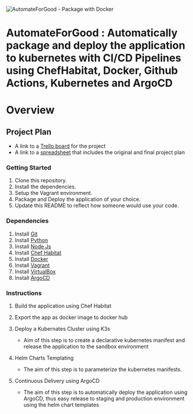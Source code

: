 ![AutomateForGood - Package with Docker](https://github.com/arunprakashpj/AutomateForGood/actions/workflows/automateforgood-dockerhub.yml/badge.svg)
# AutomateForGood :  Automatically package and deploy the application  to kubernetes with CI/CD Pipelines using ChefHabitat, Docker, Github Actions, Kubernetes and ArgoCD

# Overview

## Project Plan

* A link to a [Trello board](https://trello.com/e) for the project
* A link to a [spreadsheet](https://docs.google.com/spreadsheets/) that includes the original and final project plan

### Getting Started

1. Clone this repository.
2. Install the dependencies.
3. Setup the Vagrant environment.
4. Package and Deploy the application of your choice.
5. Update this README to reflect how someone would use your code.

### Dependencies

1. Install [Git](https://git-scm.com/downloads)
2. Install [Python](https://www.python.org/downloads/)
3. Install [Node Js](https://nodejs.org/en/download/)
4. Install [Chef Habitat](https://downloads.chef.io/tools/habitat)
5. Install [Docker](https://docs.docker.com/get-docker/)
6. Install [Vagrant](https://www.vagrantup.com/downloads)
7. Install [VirtualBox](https://www.virtualbox.org/wiki/Downloads)
8. Install [ArgoCD](https://argoproj.github.io/argo-cd/getting_started/#1-install-argo-cd)

### Instructions

1. Build the application using Chef Habitat

2. Export the app as docker image to docker hub 

3. Deploy a Kubernates Cluster using K3s
     - Aim of this step is to create a declarative kubernetes manifest and release the application to the sandbox environment

4. Helm Charts Templating
     - The aim of this step is to parameterize the kubernetes manifests.
     
5. Continuous Delivery using ArgoCD
    - The aim of this step is to automatically deploy the application using ArgoCD, thus easy release to staging and production environment using the helm chart templates
